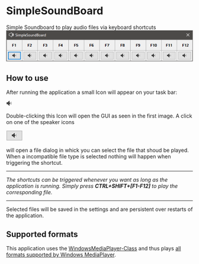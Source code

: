 # SimpleSoundBoard
Simple Soundboard to play audio files via keyboard shortcuts
![GUI](/images/GUI.png)
## How to use
After running the application a small Icon will appear on your task bar:

![SoundFile_16x](/images/SoundFile_16x.png)

Double-clicking this Icon will open the GUI as seen in the first image. A click on one of the speaker icons

![SoundFile_16x](/images/Speaker.png)

will open a file dialog in whick you can select the file that shoud be played. When a incompatible file type is selected nothing will happen when triggering the shortcut.

---

*The shortcuts can be triggered whenever you want as long as the application is running. Simply press **CTRL+SHIFT+[F1-F12]** to play the corresponding file.*

---

Selected files will be saved in the settings and are persistent over restarts of the application.
## Supported formats
This application uses the [WindowsMediaPlayer-Class](https://msdn.microsoft.com/de-de/library/system.windows.media.mediaplayer(v=vs.110).aspx) and thus plays [all formats supported by Windows MediaPlayer](https://support.microsoft.com/de-de/help/316992/file-types-supported-by-windows-media-player).
